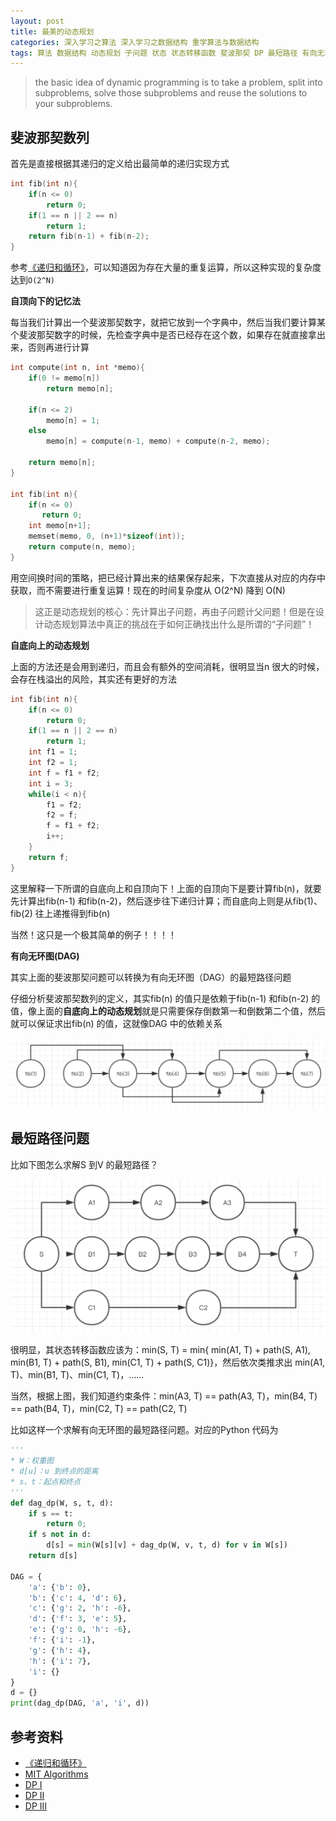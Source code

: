 ```yaml
---
layout: post
title: 最美的动态规划
categories: 深入学习之算法 深入学习之数据结构 重学算法与数据结构
tags: 算法 数据结构 动态规划 子问题 状态 状态转移函数 斐波那契 DP 最短路径 有向无环图 DAG 图论 递归 循环 C++ C 
---
```


>the basic idea of dynamic programming is to take a problem, split into subproblems, solve those subproblems and reuse the solutions to your subproblems.

## 斐波那契数列

首先是直接根据其递归的定义给出最简单的递归实现方式

```c++
int fib(int n){
    if(n <= 0)
        return 0;
    if(1 == n || 2 == n)
        return 1;
    return fib(n-1) + fib(n-2);
}
```

参考[《递归和循环》](http://www.xumenger.com/recursion-vs-loop-20170830/)，可以知道因为存在大量的重复运算，所以这种实现的复杂度达到`O(2^N)`

**自顶向下的记忆法**

每当我们计算出一个斐波那契数字，就把它放到一个字典中，然后当我们要计算某个斐波那契数字的时候，先检查字典中是否已经存在这个数，如果存在就直接拿出来，否则再进行计算

```c++
int compute(int n, int *memo){
    if(0 != memo[n])
        return memo[n];

    if(n <= 2)
        memo[n] = 1;
    else
        memo[n] = compute(n-1, memo) + compute(n-2, memo);

    return memo[n];
}

int fib(int n){
    if(n <= 0)
       return 0;
    int memo[n+1];
    memset(memo, 0, (n+1)*sizeof(int));
    return compute(n, memo);
}
```

用空间换时间的策略，把已经计算出来的结果保存起来，下次直接从对应的内存中获取，而不需要进行重复运算！现在的时间复杂度从 O(2^N) 降到 O(N)

>这正是动态规划的核心：先计算出子问题，再由子问题计父问题！但是在设计动态规划算法中真正的挑战在于如何正确找出什么是所谓的“子问题”！

**自底向上的动态规划**

上面的方法还是会用到递归，而且会有额外的空间消耗，很明显当n 很大的时候，会存在栈溢出的风险，其实还有更好的方法

```c++
int fib(int n){
    if(n <= 0)
        return 0;
    if(1 == n || 2 == n)
        return 1;
    int f1 = 1;
    int f2 = 1;
    int f = f1 + f2;
    int i = 3;
    while(i < n){
        f1 = f2;
        f2 = f;
        f = f1 + f2;
        i++;
    }
    return f;
}
```

这里解释一下所谓的自底向上和自顶向下！上面的自顶向下是要计算fib(n)，就要先计算出fib(n-1) 和fib(n-2)，然后逐步往下递归计算；而自底向上则是从fib(1)、fib(2) 往上递推得到fib(n)

当然！这只是一个极其简单的例子！！！！

**有向无环图(DAG)**

其实上面的斐波那契问题可以转换为有向无环图（DAG）的最短路径问题

仔细分析斐波那契数列的定义，其实fib(n) 的值只是依赖于fib(n-1) 和fib(n-2) 的值，像上面的**自底向上的动态规划**就是只需要保存倒数第一和倒数第二个值，然后就可以保证求出fib(n) 的值，这就像DAG 中的依赖关系

![image](../media/image/2018-07-19/01.png)

## 最短路径问题

比如下图怎么求解S 到V 的最短路径？

![image](../media/image/2018-07-19/02.png)

很明显，其状态转移函数应该为：min(S, T) = min{ min(A1, T) + path(S, A1),  min(B1, T) + path(S, B1), min(C1, T) + path(S, C1)}，然后依次类推求出 min(A1, T)、min(B1, T)、min(C1, T)，……

当然，根据上图，我们知道约束条件：min(A3, T) == path(A3, T)，min(B4, T) == path(B4, T)，min(C2, T) == path(C2, T)

比如这样一个求解有向无环图的最短路径问题。对应的Python 代码为

```python
'''
* W：权重图
* d[u]：u 到终点的距离
* s、t：起点和终点
'''
def dag_dp(W, s, t, d):
    if s == t:
        return 0;
    if s not in d:
        d[s] = min(W[s][v] + dag_dp(W, v, t, d) for v in W[s])
    return d[s]

DAG = {
    'a': {'b': 0},
    'b': {'c': 4, 'd': 6},
    'c': {'g': 2, 'h': -6},
    'd': {'f': 3, 'e': 5},
    'e': {'g': 0, 'h': -6},
    'f': {'i': -1},
    'g': {'h': 4},
    'h': {'i': 7},
    'i': {}
}
d = {}
print(dag_dp(DAG, 'a', 'i', d))
```

## 参考资料

* [《递归和循环》](http://www.xumenger.com/recursion-vs-loop-20170830/)
* [MIT Algorithms](https://ocw.mit.edu/courses/electrical-engineering-and-computer-science/6-006-introduction-to-algorithms-fall-2011/)
* [DP I](https://www.youtube.com/watch?v=OQ5jsbhAv_M)
* [DP II](https://www.youtube.com/watch?v=ENyox7kNKeY)
* [DP III](https://www.youtube.com/watch?v=ocZMDMZwhCY)
